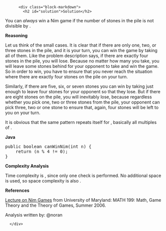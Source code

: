 <div class="article-body">
        
          <div class="block-markdown">
            <h2 id="solution">Solution</h2>
<p>You can <em>always</em> win a Nim game if the number of stones <script type="math/tex; mode=display">n</script> in the pile is not divisible by <script type="math/tex; mode=display">4</script>.</p>
<p><strong>Reasoning</strong></p>
<p>Let us think of the small cases. It is clear that if there are only one, two, or three stones in the pile, and it is your turn, you can win the game by taking all of them. Like the problem description says, if there are exactly four stones in the pile, you will lose. Because no matter how many you take, you will leave some stones behind for your opponent to take and win the game. So in order to win, you have to ensure that you never reach the situation where there are exactly four stones on the pile on your turn.</p>
<p>Similarly, if there are five, six, or seven stones you can win by taking just enough to leave four stones for your opponent so that they lose. But if there are eight stones on the pile, you will inevitably lose, because regardless whether you pick one, two or three stones from the pile, your opponent can pick three, two or one stone to ensure that, again, four stones will be left to you on your turn.</p>
<p>It is obvious that the same pattern repeats itself for <script type="math/tex; mode=display">n=4,8,12,16,\dots</script>, basically all multiples of <script type="math/tex; mode=display">4</script>.</p>
<p><strong>Java</strong></p>
<div class="codehilite"><pre><span></span><span class="kd">public</span> <span class="kt">boolean</span> <span class="nf">canWinNim</span><span class="o">(</span><span class="kt">int</span> <span class="n">n</span><span class="o">)</span> <span class="o">{</span>
    <span class="k">return</span> <span class="o">(</span><span class="n">n</span> <span class="o">%</span> <span class="mi">4</span> <span class="o">!=</span> <span class="mi">0</span><span class="o">);</span>
<span class="o">}</span>
</pre></div>


<p><strong>Complexity Analysis</strong></p>
<p>Time complexity is <script type="math/tex; mode=display">O(1)</script>, since only one check is performed. No additional space is used, so space complexity is also <script type="math/tex; mode=display">O(1)</script>.</p>
<p><strong>References</strong></p>
<p><a href="https://www.cs.umd.edu/~gordon/ysp/nim.pdf">Lecture on Nim Games</a> from University of Maryland: MATH 199: Math, Game Theory and the Theory of Games, Summer 2006.</p>
<p>Analysis written by: @noran</p>
          </div>
        
      </div>